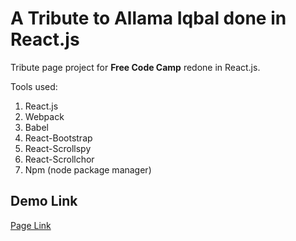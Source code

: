 # A Tribute to Allama Iqbal done in React.js #

Tribute page project for **Free Code Camp** redone in React.js.

Tools used:
1.  React.js
2.  Webpack
3.  Babel
4.  React-Bootstrap
5.  React-Scrollspy
6.  React-Scrollchor
7.  Npm (node package manager)

## Demo Link ##

[Page Link](https://tribute-to-allama-iqbal-react.firebaseapp.com/)
